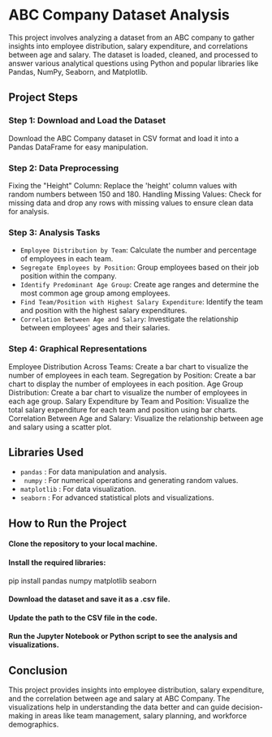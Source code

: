 # ABC Company Dataset Analysis
This project involves analyzing a dataset from an ABC company to gather insights into employee distribution, salary expenditure, and correlations between age and salary. The dataset is loaded, cleaned, and processed to answer various analytical questions using Python and popular libraries like Pandas, NumPy, Seaborn, and Matplotlib.

## Project Steps
### Step 1: Download and Load the Dataset
Download the ABC Company dataset in CSV format and load it into a Pandas DataFrame for easy manipulation.
### Step 2: Data Preprocessing
Fixing the "Height" Column: Replace the 'height' column values with random numbers between 150 and 180.
Handling Missing Values: Check for missing data and drop any rows with missing values to ensure clean data for analysis.
### Step 3: Analysis Tasks
- `Employee Distribution by Team`: Calculate the number and percentage of employees in each team.
- `Segregate Employees by Position`: Group employees based on their job position within the company.
- `Identify Predominant Age Group`: Create age ranges and determine the most common age group among employees.
- `Find Team/Position with Highest Salary Expenditure`: Identify the team and position with the highest salary expenditures.
- `Correlation Between Age and Salary`: Investigate the relationship between employees' ages and their salaries.
### Step 4: Graphical Representations
Employee Distribution Across Teams: Create a bar chart to visualize the number of employees in each team.
Segregation by Position: Create a bar chart to display the number of employees in each position.
Age Group Distribution: Create a bar chart to visualize the number of employees in each age group.
Salary Expenditure by Team and Position: Visualize the total salary expenditure for each team and position using bar charts.
Correlation Between Age and Salary: Visualize the relationship between age and salary using a scatter plot.
## Libraries Used
- `pandas` : For data manipulation and analysis.
- ` numpy` : For numerical operations and generating random values.
- `matplotlib` : For data visualization.
- `seaborn` : For advanced statistical plots and visualizations.
## How to Run the Project
#### Clone the repository to your local machine.
#### Install the required libraries:

pip install pandas numpy matplotlib seaborn

#### Download the dataset and save it as a .csv file.
#### Update the path to the CSV file in the code.
#### Run the Jupyter Notebook or Python script to see the analysis and visualizations.
## Conclusion
This project provides insights into employee distribution, salary expenditure, and the correlation between age and salary at ABC Company. The visualizations help in understanding the data better and can guide decision-making in areas like team management, salary planning, and workforce demographics.

